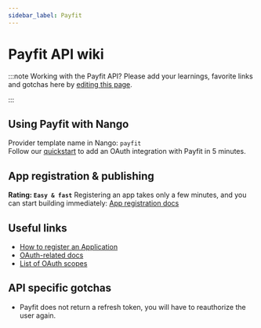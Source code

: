```yaml
---
sidebar_label: Payfit
---
```


# Payfit API wiki

:::note Working with the Payfit API?
Please add your learnings, favorite links and gotchas here by [editing this page](https://github.com/nangohq/nango/tree/master/docs/docs/providers/payfit.md).

:::

## Using Payfit with Nango

Provider template name in Nango: `payfit`  
Follow our [quickstart](../quickstart.md) to add an OAuth integration with Payfit in 5 minutes.

## App registration & publishing

**Rating: `Easy & fast`**
Registering an app takes only a few minutes, and you can start building immediately: [App registration docs](https://developers.payfit.io/docs/quickstart-guide#2%EF%B8%8F%E2%83%A3-become-a-payfit-partner)


## Useful links

- [How to register an Application](https://developers.payfit.io/docs/quickstart-guide#2%EF%B8%8F%E2%83%A3-become-a-payfit-partner)
- [OAuth-related docs](https://developers.payfit.io/docs/implementing-the-oauth2-flow)
- [List of OAuth scopes](https://developers.payfit.io/docs/scopes-2)

## API specific gotchas

- Payfit does not return a refresh token, you will have to reauthorize the user again. 
